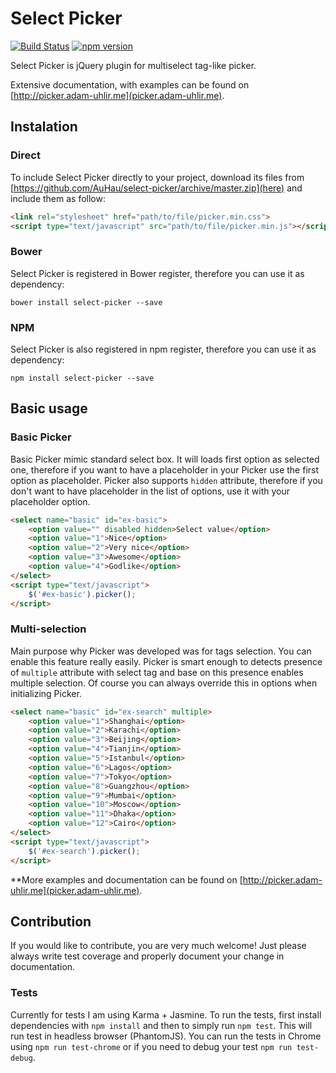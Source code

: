 # Select Picker

[![Build Status](https://travis-ci.org/AuHau/select-picker.svg?branch=master)](https://travis-ci.org/AuHau/select-picker) [![npm version](https://badge.fury.io/js/select-picker.svg)](https://badge.fury.io/js/select-picker)

Select Picker is jQuery plugin for multiselect tag-like picker.

Extensive documentation, with examples can be found on [http://picker.adam-uhlir.me](picker.adam-uhlir.me).

## Instalation

### Direct

To include Select Picker directly to your project, download its files from [https://github.com/AuHau/select-picker/archive/master.zip](here)
and include them as follow:
```html
<link rel="stylesheet" href="path/to/file/picker.min.css">
<script type="text/javascript" src="path/to/file/picker.min.js"></script>
```

### Bower

Select Picker is registered in Bower register, therefore you can use it as dependency:

```
bower install select-picker --save
```

### NPM

Select Picker is also registered in npm register, therefore you can use it as dependency:
```
npm install select-picker --save
```

## Basic usage

### Basic Picker

Basic Picker mimic standard select box. It will loads first option as selected one,
therefore if you want to have a placeholder in your Picker use the first option as placeholder. 
Picker also supports `hidden` attribute, therefore if you don't want to have
placeholder in the list of options, use it with your placeholder option.
        
```html
<select name="basic" id="ex-basic">
    <option value="" disabled hidden>Select value</option>
    <option value="1">Nice</option>
    <option value="2">Very nice</option>
    <option value="3">Awesome</option>
    <option value="4">Godlike</option>
</select>
<script type="text/javascript">
    $('#ex-basic').picker();
</script>
```

### Multi-selection 

Main purpose why Picker was developed was for tags selection. You can enable this
feature really easily. Picker is smart enough to detects presence of `multiple`
attribute with select tag and base on this presence enables multiple selection.
Of course you can always override this in options when initializing Picker.

```html
<select name="basic" id="ex-search" multiple>
    <option value="1">Shanghai</option>
    <option value="2">Karachi</option>
    <option value="3">Beijing</option>
    <option value="4">Tianjin</option>
    <option value="5">Istanbul</option>
    <option value="6">Lagos</option>
    <option value="7">Tokyo</option>
    <option value="8">Guangzhou</option>
    <option value="9">Mumbai</option>
    <option value="10">Moscow</option>
    <option value="11">Dhaka</option>
    <option value="12">Cairo</option>
</select>
<script type="text/javascript">
    $('#ex-search').picker();
</script>
```

**More examples and documentation can be found on [http://picker.adam-uhlir.me](picker.adam-uhlir.me).

## Contribution

If you would like to contribute, you are very much welcome! Just please always write test coverage 
and properly document your change in documentation.

### Tests

Currently for tests I am using Karma + Jasmine. To run the tests, first install dependencies with `npm install` and 
then to simply run `npm test`. This will run test in headless browser (PhantomJS). You can run the tests in Chrome
using `npm run test-chrome` or if you need to debug your test `npm run test-debug`.